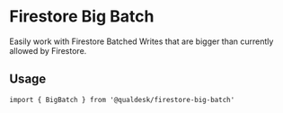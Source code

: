 # Firestore Big Batch

Easily work with Firestore Batched Writes that are bigger than currently allowed
by Firestore.

## Usage

```
import { BigBatch } from '@qualdesk/firestore-big-batch'

```

